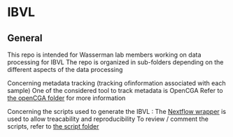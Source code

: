 # IBVL

## General

This repo is intended for Wasserman lab members working on data processing for IBVL
The repo is organized in sub-folders depending on the different aspects of the data processing

Concerning metadata tracking (tracking ofinformation associated with each sample)
  One of the considered tool to track metadata is OpenCGA
    Refer to [the openCGA folder](https://github.com/scorreard/IBVL/tree/main/opencga) for more information

Concerning the scripts used to generate the IBVL :
  The [Nextflow wrapper](https://www.nextflow.io) is used to allow treacability and reproducibility
    To review / comment the scripts, refer to [the script folder](https://github.com/scorreard/IBVL/tree/main/Nextflow_script)
